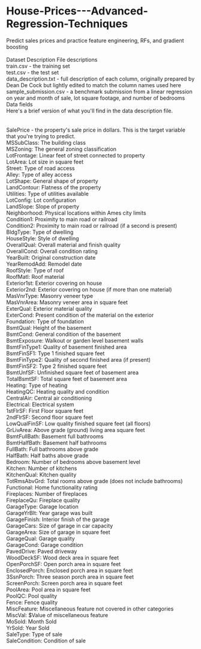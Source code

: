 # House-Prices---Advanced-Regression-Techniques
Predict sales prices and practice feature engineering, RFs, and gradient boosting
<Br><Br>
Dataset Description
File descriptions <Br>
train.csv - the training set<Br>
test.csv - the test set<Br>
data_description.txt - full description of each column, originally prepared by Dean De Cock but lightly edited to match the column names used here<Br>
sample_submission.csv - a benchmark submission from a linear regression on year and month of sale, lot square footage, and number of bedrooms<Br>
Data fields<Br>
Here's a brief version of what you'll find in the data description file.<Br>
<Br><Br>
SalePrice - the property's sale price in dollars. This is the target variable that you're trying to predict.<Br>
MSSubClass: The building class<Br>
MSZoning: The general zoning classification<Br>
LotFrontage: Linear feet of street connected to property<Br>
LotArea: Lot size in square feet<Br>
Street: Type of road access<Br>
Alley: Type of alley access<Br>
LotShape: General shape of property<Br>
LandContour: Flatness of the property<Br>
Utilities: Type of utilities available<Br>
LotConfig: Lot configuration<Br>
LandSlope: Slope of property<Br>
Neighborhood: Physical locations within Ames city limits<Br>
Condition1: Proximity to main road or railroad<Br>
Condition2: Proximity to main road or railroad (if a second is present)<Br>
BldgType: Type of dwelling<Br>
HouseStyle: Style of dwelling<Br>
OverallQual: Overall material and finish quality<Br>
OverallCond: Overall condition rating<Br>
YearBuilt: Original construction date<Br>
YearRemodAdd: Remodel date<Br>
RoofStyle: Type of roof<Br>
RoofMatl: Roof material<Br>
Exterior1st: Exterior covering on house<Br>
Exterior2nd: Exterior covering on house (if more than one material)<Br>
MasVnrType: Masonry veneer type<Br>
MasVnrArea: Masonry veneer area in square feet<Br>
ExterQual: Exterior material quality<Br>
ExterCond: Present condition of the material on the exterior<Br>
Foundation: Type of foundation<Br>
BsmtQual: Height of the basement<Br>
BsmtCond: General condition of the basement<Br>
BsmtExposure: Walkout or garden level basement walls<Br>
BsmtFinType1: Quality of basement finished area<Br>
BsmtFinSF1: Type 1 finished square feet<Br>
BsmtFinType2: Quality of second finished area (if present)<Br>
BsmtFinSF2: Type 2 finished square feet<Br>
BsmtUnfSF: Unfinished square feet of basement area<Br>
TotalBsmtSF: Total square feet of basement area<Br>
Heating: Type of heating<Br>
HeatingQC: Heating quality and condition<Br>
CentralAir: Central air conditioning<Br>
Electrical: Electrical system<Br>
1stFlrSF: First Floor square feet<Br>
2ndFlrSF: Second floor square feet<Br>
LowQualFinSF: Low quality finished square feet (all floors)<Br>
GrLivArea: Above grade (ground) living area square feet<Br>
BsmtFullBath: Basement full bathrooms<Br>
BsmtHalfBath: Basement half bathrooms<Br>
FullBath: Full bathrooms above grade<Br>
HalfBath: Half baths above grade<Br>
Bedroom: Number of bedrooms above basement level<Br>
Kitchen: Number of kitchens<Br>
KitchenQual: Kitchen quality<Br>
TotRmsAbvGrd: Total rooms above grade (does not include bathrooms)<Br>
Functional: Home functionality rating<Br>
Fireplaces: Number of fireplaces<Br>
FireplaceQu: Fireplace quality<Br>
GarageType: Garage location<Br>
GarageYrBlt: Year garage was built<Br>
GarageFinish: Interior finish of the garage<Br>
GarageCars: Size of garage in car capacity<Br>
GarageArea: Size of garage in square feet<Br>
GarageQual: Garage quality<Br>
GarageCond: Garage condition<Br>
PavedDrive: Paved driveway<Br>
WoodDeckSF: Wood deck area in square feet<Br>
OpenPorchSF: Open porch area in square feet<Br>
EnclosedPorch: Enclosed porch area in square feet<Br>
3SsnPorch: Three season porch area in square feet<Br>
ScreenPorch: Screen porch area in square feet<Br>
PoolArea: Pool area in square feet<Br>
PoolQC: Pool quality<Br>
Fence: Fence quality<Br>
MiscFeature: Miscellaneous feature not covered in other categories<Br>
MiscVal: $Value of miscellaneous feature<Br>
MoSold: Month Sold<Br>
YrSold: Year Sold<Br>
SaleType: Type of sale<Br>
SaleCondition: Condition of sale<Br>
